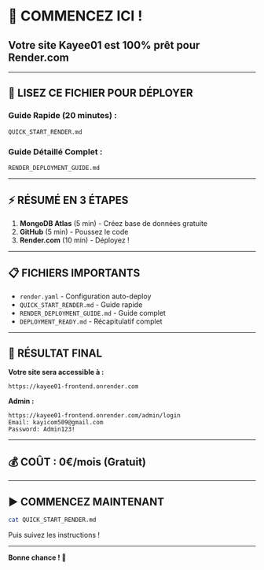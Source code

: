 # 🚀 COMMENCEZ ICI !

## Votre site Kayee01 est 100% prêt pour Render.com

---

## 📖 LISEZ CE FICHIER POUR DÉPLOYER

### **Guide Rapide (20 minutes) :**
```
QUICK_START_RENDER.md
```

### **Guide Détaillé Complet :**
```
RENDER_DEPLOYMENT_GUIDE.md
```

---

## ⚡ RÉSUMÉ EN 3 ÉTAPES

1. **MongoDB Atlas** (5 min) - Créez base de données gratuite
2. **GitHub** (5 min) - Poussez le code
3. **Render.com** (10 min) - Déployez !

---

## 📋 FICHIERS IMPORTANTS

- `render.yaml` - Configuration auto-deploy
- `QUICK_START_RENDER.md` - Guide rapide
- `RENDER_DEPLOYMENT_GUIDE.md` - Guide complet
- `DEPLOYMENT_READY.md` - Récapitulatif complet

---

## 🎯 RÉSULTAT FINAL

**Votre site sera accessible à :**
```
https://kayee01-frontend.onrender.com
```

**Admin :**
```
https://kayee01-frontend.onrender.com/admin/login
Email: kayicom509@gmail.com
Password: Admin123!
```

---

## 💰 COÛT : 0€/mois (Gratuit)

---

## ▶️ COMMENCEZ MAINTENANT

```bash
cat QUICK_START_RENDER.md
```

Puis suivez les instructions !

---

**Bonne chance ! 🎉**
